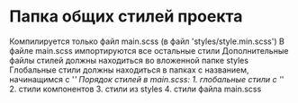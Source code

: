 # Папка общих стилей проекта
Компилируется только файл main.scss (в файл 'styles/style.min.scss')
В файле main.scss импортируются все остальные стили
Дополнительные файлы стилей должны находиться во вложенной папке styles
Глобальные стили должны находиться в папках с названием, начинащимся с '_'
Порядок стилей в main.scss:
	1. глобальные стили с '_'
	2. стили компонентов
	3. стили из styles
	4. стили файла main.scss
